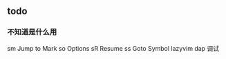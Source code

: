 ## todo

### 不知道是什么用

<leader>sm Jump to Mark
<leader>so Options
<leader>sR Resume
<leader>ss Goto Symbol
lazyvim dap 调试
